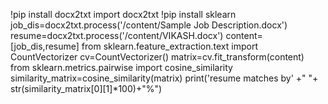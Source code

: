 !pip install docx2txt
import docx2txt
!pip install sklearn
job_dis=docx2txt.process('/content/Sample Job Description.docx')
resume=docx2txt.process('/content/VIKASH.docx')
content=[job_dis,resume]
from sklearn.feature_extraction.text import CountVectorizer
cv=CountVectorizer()
matrix=cv.fit_transform(content)
from sklearn.metrics.pairwise import cosine_similarity
similarity_matrix=cosine_similarity(matrix)
print('resume matches by' +" "+ str(similarity_matrix[0][1]*100)+"%")
